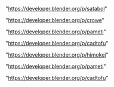 "https://developer.blender.org/p/satabol"

"https://developer.blender.org/p/crowe"

"https://developer.blender.org/p/pameti"

"https://developer.blender.org/p/cadtofu"

"https://developer.blender.org/p/himokej"

 
"https://developer.blender.org/p/pameti"


"https://developer.blender.org/p/cadtofu"


 
